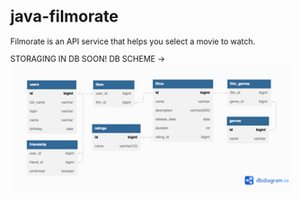# java-filmorate

Filmorate is an API service that helps you select a movie to watch.

STORAGING IN DB SOON!
DB SCHEME ->
![DB SCHEME](/db-diagram.png)


